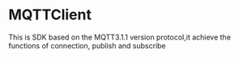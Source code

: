 # MQTTClient
This is SDK based on the MQTT3.1.1 version protocol,it achieve the functions of connection, publish and subscribe
